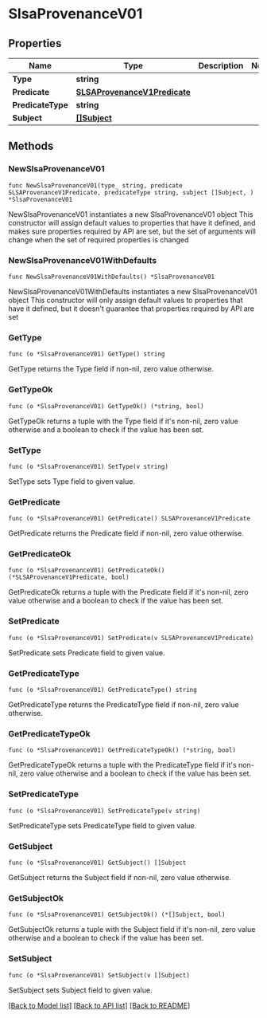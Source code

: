 # SlsaProvenanceV01

## Properties

Name | Type | Description | Notes
------------ | ------------- | ------------- | -------------
**Type** | **string** |  | 
**Predicate** | [**SLSAProvenanceV1Predicate**](SLSAProvenanceV1Predicate.md) |  | 
**PredicateType** | **string** |  | 
**Subject** | [**[]Subject**](Subject.md) |  | 

## Methods

### NewSlsaProvenanceV01

`func NewSlsaProvenanceV01(type_ string, predicate SLSAProvenanceV1Predicate, predicateType string, subject []Subject, ) *SlsaProvenanceV01`

NewSlsaProvenanceV01 instantiates a new SlsaProvenanceV01 object
This constructor will assign default values to properties that have it defined,
and makes sure properties required by API are set, but the set of arguments
will change when the set of required properties is changed

### NewSlsaProvenanceV01WithDefaults

`func NewSlsaProvenanceV01WithDefaults() *SlsaProvenanceV01`

NewSlsaProvenanceV01WithDefaults instantiates a new SlsaProvenanceV01 object
This constructor will only assign default values to properties that have it defined,
but it doesn't guarantee that properties required by API are set

### GetType

`func (o *SlsaProvenanceV01) GetType() string`

GetType returns the Type field if non-nil, zero value otherwise.

### GetTypeOk

`func (o *SlsaProvenanceV01) GetTypeOk() (*string, bool)`

GetTypeOk returns a tuple with the Type field if it's non-nil, zero value otherwise
and a boolean to check if the value has been set.

### SetType

`func (o *SlsaProvenanceV01) SetType(v string)`

SetType sets Type field to given value.


### GetPredicate

`func (o *SlsaProvenanceV01) GetPredicate() SLSAProvenanceV1Predicate`

GetPredicate returns the Predicate field if non-nil, zero value otherwise.

### GetPredicateOk

`func (o *SlsaProvenanceV01) GetPredicateOk() (*SLSAProvenanceV1Predicate, bool)`

GetPredicateOk returns a tuple with the Predicate field if it's non-nil, zero value otherwise
and a boolean to check if the value has been set.

### SetPredicate

`func (o *SlsaProvenanceV01) SetPredicate(v SLSAProvenanceV1Predicate)`

SetPredicate sets Predicate field to given value.


### GetPredicateType

`func (o *SlsaProvenanceV01) GetPredicateType() string`

GetPredicateType returns the PredicateType field if non-nil, zero value otherwise.

### GetPredicateTypeOk

`func (o *SlsaProvenanceV01) GetPredicateTypeOk() (*string, bool)`

GetPredicateTypeOk returns a tuple with the PredicateType field if it's non-nil, zero value otherwise
and a boolean to check if the value has been set.

### SetPredicateType

`func (o *SlsaProvenanceV01) SetPredicateType(v string)`

SetPredicateType sets PredicateType field to given value.


### GetSubject

`func (o *SlsaProvenanceV01) GetSubject() []Subject`

GetSubject returns the Subject field if non-nil, zero value otherwise.

### GetSubjectOk

`func (o *SlsaProvenanceV01) GetSubjectOk() (*[]Subject, bool)`

GetSubjectOk returns a tuple with the Subject field if it's non-nil, zero value otherwise
and a boolean to check if the value has been set.

### SetSubject

`func (o *SlsaProvenanceV01) SetSubject(v []Subject)`

SetSubject sets Subject field to given value.



[[Back to Model list]](../README.md#documentation-for-models) [[Back to API list]](../README.md#documentation-for-api-endpoints) [[Back to README]](../README.md)



